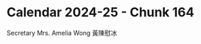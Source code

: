 # Calendar 2024-25 - Chunk 164

<!-- Chunk tokens: 8, Enriched tokens: 9 -->

Secretary
Mrs. Amelia Wong 黃陳慰冰
